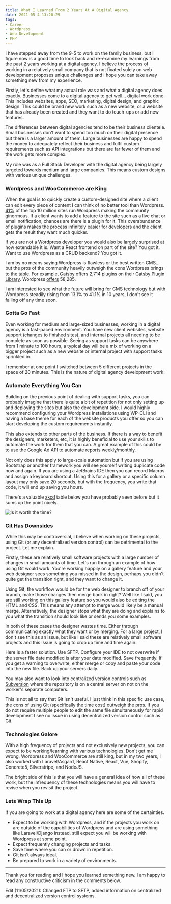```yaml
---
title: What I Learned From 2 Years At A Digital Agency
date: 2021-05-4 13:20:29
tags:
- Career
- Wordpress
- Web Development
- PHP
---
```


I have stepped away from the 9-5 to work on the family business, but I figure now is a good time to look back and re-examine my learnings from the past 2 years working at a digital agency. I believe the process of working in a relatively small company that is not fixated solely on web development proposes unique challenges and I hope you can take away something new from my experience.

<!-- more -->

Firstly, let's define what my actual role was and what a digital agency does exactly. Businesses come to a digital agency to get well... digital work done. This includes websites, apps, SEO, marketing, digital design, and graphic design. This could be brand new work such as a new website, or a website that has already been created and they want to do touch-ups or add new features.

The differences between digital agencies tend to be their business clientele. Small businesses don't want to spend too much on their digital presence but there is a larger amount of them. Large businesses are happy to spend the money to adequately reflect their business and fulfil custom requirements such as API integrations but there are far fewer of them and the work gets more complex.

My role was as a Full Stack Developer with the digital agency being largely targeted towards medium and large companies. This means custom designs with various unique challenges. 

### Wordpress and WooCommerce are King

When the goal is to quickly create a custom-designed site where a client can edit every piece of content I can think of no better tool than Wordpress. [41%](https://w3techs.com/technologies/details/cm-wordpress) of the top 10 million sites run Wordpress making the community ginormous. If a client wants to add a feature to the site such as a live chat or email notification, chances are there is a plugin for it. This overabundance of plugins makes the process infinitely easier for developers and the client gets the result they want much quicker.

If you are not a Wordpress developer you would also be largely surprised at how extendable it is. Want a React frontend on part of the site? You got it. Want to use Wordpress as a CRUD backend? You got it.

I am by no means saying Wordpress is flawless or the best written CMS... but the pros of the community heavily outweigh the cons Wordpress brings to the table. For example, Gatsby offers 2,714 plugins on their [Gatsby Plugin Library](https://www.gatsbyjs.com/plugins/). Wordpress [offers](https://en-nz.wordpress.org/plugins/) 58,285.

I am interested to see what the future will bring for CMS technology but with Wordpress steadily rising from 13.1% to 41.1% in 10 years, I don't see it falling off any time soon. 

### Gotta Go Fast

Even working for medium and large-sized businesses, working in a digital agency is a fast-paced environment. You have new client websites, website support (changes to finished sites), and internal projects all needing to be complete as soon as possible. Seeing as support tasks can be anywhere from 1 minute to 100 hours, a typical day will be a mix of working on a bigger project such as a new website or internal project with support tasks sprinkled in.

I remember at one point I switched between 5 different projects in the space of 20 minutes. This is the nature of digital agency development work.

### Automate Everything You Can

Building on the previous point of dealing with support tasks, you can probably imagine that there is quite a bit of repetition for not only setting up and deploying the sites but also the development side. I would highly recommend configuring your Wordpress installations using WP-CLI and having a base theme for each of the website products you offer so you can start developing the custom requirements instantly.

This also extends to other parts of the business. If there is a way to benefit the designers, marketers, etc, it is highly beneficial to use your skills to automate the work for them that you can. A great example of this could be to use the Google Ad API to automate reports weekly/monthly.

Not only does this apply to large-scale automation but if you are using Bootstrap or another framework you will see yourself writing duplicate code now and again. If you are using a JetBrains IDE then you can record Macros and assign a keyboard shortcut. Using this for a gallery or a specific column layout may only save 20 seconds, but with the frequency, you write that code, it will end up saving you hours.

There's a valuable [xkcd](https://xkcd.com/) table below you have probably seen before but it sums up the point nicely.

![Is it worth the time?](https://imgs.xkcd.com/comics/is_it_worth_the_time.png)

### Git Has Downsides

While this may be controversial, I believe when working on these projects, using Git (or any decentralized version control) can be detrimental to the project. Let me explain.

Firstly, these are relatively small software projects with a large number of changes in small amounts of time. Let's run through an example of how using Git would work. You're working happily on a gallery feature and your web designer sees something you missed in the design, perhaps you didn't quite get the transition right, and they want to change it.

Using Git, the workflow would be for the web designer to branch off of your branch, make those changes then merge back in right? Well like I said, you are still working on this gallery feature so you would also be editing the HTML and CSS. This means any attempt to merge would likely be a manual merge. Alternatively, the designer stops what they are doing and explains to you what the transition should look like or sends you some examples.

In both of these cases the designer wastes time. Either through communicating exactly what they want or by merging. For a large project, I don't see this as an issue, but like I said these are relatively small software projects and this issue is going to crop up time and time again.

Here is a faster solution. Use SFTP. Configure your IDE to not overwrite if the server file date modified is after your date modified. Save frequently. If you get a warning to overwrite, either merge or copy and paste your code into the new file. Back up your servers daily. 

You may also want to look into centralized version controls such as [Subversion](https://subversion.apache.org/) where the repository is on a central server on not on the worker's separate computers.

This is not all to say that Git isn't useful. I just think in this specific use case, the cons of using Git (specifically the time cost) outweigh the pros. If you do not require multiple people to edit the same file simultaneously for rapid development I see no issue in using decentralized version control such as Git.

### Technologies Galore

With a high frequency of projects and not exclusively new projects, you can expect to be working/learning with various technologies. Don't get me wrong, Wordpress and WooCommerce are still king, but in my two years, I also worked with Laravel/Asgard, React Native, React, Vue, Shopify, Concrete5, Silverstripe, and NodeJS.

The bright side of this is that you will have a general idea of how all of these work, but the infrequency of these technologies means you will have to revise when you revisit the project.

### Lets Wrap This Up

If you are going to work at a digital agency here are some of the certainties. 

- Expect to be working with Wordpress, and if the projects you work on are outside of the capabilities of Wordpress and are using something like Laravel/Django instead, still expect you will be working with Wordpress at some point.
- Expect frequently changing projects and tasks.
- Save time where you can or drown in repetition.
- Git isn't always ideal.
- Be prepared to work in a variety of environments.
___

Thank you for reading and I hope you learned something new. I am happy to read any constructive criticism in the comments below.

Edit (11/05/2021): Changed FTP to SFTP, added information on centralized and decentralized version control systems.
